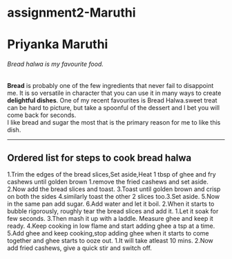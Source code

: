 # assignment2-Maruthi
# Priyanka Maruthi
###### Bread halwa is my favourite food.

**Bread** is probably one of the few ingredients that never fail to disappoint me. It is so versatile in character that you can use it in many ways to create **delightful dishes**. One of my recent favourites is Bread Halwa.sweet treat can be hard to picture, but take a spoonful of the dessert and I bet you will come back for seconds.<br>
I like bread and sugar the most that is the primary reason for me to like this dish.

---
## Ordered list for steps to cook bread halwa
1.Trim the edges of the bread slices,Set aside,Heat 1 tbsp of ghee and fry cashews until golden brown 
    1.remove the fried cashews and set aside.
    2.Now add the bread slices and toast.
    3.Toast until golden brown and crisp on both the sides
    4.similarly toast the other 2 slices too.3.Set aside.
    5.Now in the same pan add sugar.
    6.Add water and let it boil.
2.When it starts to bubble rigorously, roughly tear the bread slices and add it.
    1.Let it soak for few seconds.
3.Then mash it up with a laddle. Measure ghee and  keep it ready.
4.Keep cooking in low flame and start adding ghee a tsp at a time.
5.Add ghee and keep cooking,stop adding ghee when it starts to come together and ghee starts to ooze out. 
    1.It will take atleast 10 mins.
    2.Now add fried cashews, give a quick stir and switch off.
    


